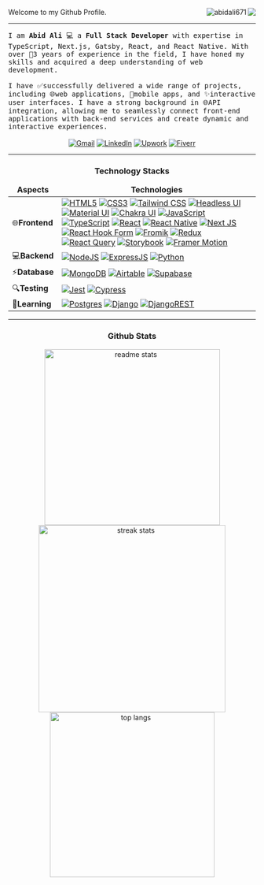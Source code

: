Welcome to my Github Profile. <a href="https://github.com/abidali671?tab=followers"><img src="https://img.shields.io/github/followers/abidali671?style=social&label=Follow&maxAge=z" align = 'right'></a><a href="https://github.com/abidali671"><img src="https://komarev.com/ghpvc/?username=abidali671&color=yellow" alt="abidali671" align = 'right'/></a>
<hr/>
<samp>I am <b>Abid Ali</b> 💻 a <b>Full Stack Developer</b> with expertise in TypeScript, Next.js, Gatsby, React, and React Native. With over 🌟3 years of experience in the field, I have honed my skills and acquired a deep understanding of web development.
<br/>
<br/>
  I have ✅successfully delivered a wide range of projects, including 🌐web applications, 📱mobile apps, and ✨interactive user interfaces. I have a strong background in 🌐API integration, allowing me to seamlessly connect front-end applications with back-end services 
  and create dynamic and interactive experiences.
</samp>
<br/>
<br/>
<div align="center">
  <a href="mailto:abid.saeed.ali92@gmail.com" rel="nofollow">
    <img
      alt="Gmail"
      src="https://img.shields.io/badge/Gmail-EA4335?style=for-the-badge&logo=gmail&logoColor=white"
      style="max-width: 100%"
  /></a>
  <a
    href="https://www.linkedin.com/in/abid-ali-89ab4a1bb/"
    rel="nofollow"
    target="_blank"
  >
    <img
      alt="LinkedIn"
      src="https://img.shields.io/badge/LinkedIn-0A66C2?style=for-the-badge&logo=linkedin&logoColor=white"
      style="max-width: 100%"
  /></a>
  <a
    href="https://www.upwork.com/freelancers/~014093a104f15a71c0"
    rel="nofollow"
    target="_blank"
  >
    <img
      alt="Upwork"
      src="https://img.shields.io/badge/Upwork-6FDA44?style=for-the-badge&logo=upwork&logoColor=white"
      style="max-width: 100%"
  /></a>
  <a href="https://www.fiverr.com/abidsaeed92" rel="nofollow" target="_blank">
    <img
      alt="Fiverr"
      src="https://img.shields.io/badge/Fiverr-1DBF73?style=for-the-badge&logo=fiverr&logoColor=white"
      style="max-width: 100%"
  /></a>
</div>
<hr/>
<h3 border="none" align="center">Technology Stacks</h3>
<table>
  <thead align="center">
    <tr border="none">
      <td><b>Aspects</b></td>
      <td><b>Technologies</b></td>
    </tr>
  </thead>
  <tbody>
    <tr>
      <td>
          🌐<b>Frontend</b>
      </td>
      <td>
        <a
          href="https://developer.mozilla.org/en-US/docs/Glossary/HTML5"
          rel="nofollow"
          target="_blank"
        >
          <img
            alt="HTML5"
            src="https://img.shields.io/badge/HTML5-E34F26?style=for-the-badge&logo=html5&logoColor=white"
            style="max-width: 100%"
        /></a>
        <a
          href="https://developer.mozilla.org/en-US/docs/Web/CSS"
          rel="nofollow"
          target="_blank"
        >
          <img
            alt="CSS3"
            src="https://img.shields.io/badge/CSS3-1572B6?style=for-the-badge&logo=css3&logoColor=white"
            style="max-width: 100%"
        /></a>
        <a href="https://tailwindcss.com/" rel="nofollow" target="_blank">
          <img
            alt="Tailwind CSS"
            src="https://img.shields.io/badge/Tailwind%20CSS-06B6D4?style=for-the-badge&logo=tailwindcss&logoColor=white"
            style="max-width: 100%"
        /></a>
        <a href="https://headlessui.com/" rel="nofollow" target="_blank">
          <img
            alt="Headless UI"
            src="https://img.shields.io/badge/headless_ui-66E3FF?style=for-the-badge&logo=headlessui&logoColor=black"
            style="max-width: 100%"
        /></a>
        <a href="https://mui.com/" rel="nofollow" target="_blank">
          <img
            alt="Material UI"
            src="https://img.shields.io/badge/Material%20UI-007FFF?style=for-the-badge&logo=mui&logoColor=white"
            style="max-width: 100%"
        /></a>
        <a href="https://chakra-ui.com/" rel="nofollow" target="_blank">
          <img
            alt="Chakra UI"
            src="https://img.shields.io/badge/Chakra_UI-319795?style=for-the-badge&logo=chakraui&logoColor=white"
            style="max-width: 100%"
        /></a>
        <a
          href="https://developer.mozilla.org/en-US/docs/Web/JavaScript"
          rel="nofollow"
          target="_blank"
        >
          <img
            alt="JavaScript"
            src="https://img.shields.io/badge/JavaScript-323330?style=for-the-badge&logo=javascript&logoColor=F7DF1E"
            style="max-width: 100%"
        /></a>
        <a
          href="https://www.typescriptlang.org/"
          rel="nofollow"
          target="_blank"
        >
          <img
            alt="TypeScript"
            src="https://img.shields.io/badge/TypeScript-007ACC?style=for-the-badge&logo=typescript&logoColor=white"
            style="max-width: 100%"
        /></a>
        <a href="https://reactjs.org/" rel="nofollow" target="_blank">
          <img
            alt="React"
            src="https://img.shields.io/badge/React-%2320232a?style=for-the-badge&logo=react&logoColor=%2361DAFB"
            style="max-width: 100%"
        /></a>
        <a href="https://reactnative.dev/" rel="nofollow" target="_blank">
          <img
            alt="React Native"
            src="https://img.shields.io/badge/react_native-%2320232a.svg?style=for-the-badge&logo=react&logoColor=%2361DAFB"
            style="max-width: 100%"
        /></a>
        <a href="https://nextjs.org/" rel="nofollow" target="_blank">
          <img
            alt="Next JS"
            src="https://img.shields.io/badge/next_js-000000.svg?style=for-the-badge&logo=nextdotjs&logoColor=%2361DAFB"
            style="max-width: 100%"
        /></a>
        <a href="https://react-hook-form.com/" rel="nofollow" target="_blank">
          <img
            alt="React Hook Form"
            src="https://img.shields.io/badge/React%20Hook%20Form-%23EC5990.svg?style=for-the-badge&logo=reacthookform&logoColor=white"
            style="max-width: 100%"
        /></a>
        <a href="https://formik.org/" rel="nofollow" target="_blank">
          <img
            alt="Fromik"
            src="https://img.shields.io/badge/Formik-2563EB.svg?style=for-the-badge&logo=formik&logoColor=white"
            style="max-width: 100%"
        /></a>
        <a href="https://redux.js.org/" rel="nofollow" target="_blank">
          <img
            alt="Redux"
            src="https://img.shields.io/badge/redux-toolkit-%23593d88.svg?style=for-the-badge&logo=redux&logoColor=white"
            style="max-width: 100%"
        /></a>
        <a
          href="https://tanstack.com/query/latest"
          rel="nofollow"
          target="_blank"
        >
          <img
            alt="React Query"
            src="https://img.shields.io/badge/React_Query-FF4154.svg?style=for-the-badge&logo=reactquery&logoColor=white"
            style="max-width: 100%"
        /></a>
        <a href="https://storybook.js.org/" rel="nofollow" target="_blank">
          <img
            alt="Storybook"
            src="https://img.shields.io/badge/-Storybook-FF4785?style=for-the-badge&logo=storybook&logoColor=white"
            style="max-width: 100%"
        /></a>
        <a href="https://www.framer.com/" rel="nofollow" target="_blank">
          <img
            alt="Framer Motion"
            src="https://img.shields.io/badge/Framer_Motion-0055FF?style=for-the-badge&logo=framer&logoColor=white"
            style="max-width: 100%"
        /></a>
      </td>
    </tr>
    <tr>
      <td>
          💻<b>Backend</b>
      </td>
      <td>
        <a href="https://nodejs.org/en/" rel="nofollow" target="_blank">
          <img
            alt="NodeJS"
            src="https://img.shields.io/badge/Node.js-339933?style=for-the-badge&logo=nodedotjs&logoColor=white"
            style="max-width: 100%"
        /></a>
        <a href="https://expressjs.com/" rel="nofollow" target="_blank">
          <img
            alt="ExpressJS"
            src="https://img.shields.io/badge/Express.js-000000?style=for-the-badge&logo=express&logoColor=white"
            style="max-width: 100%"
        /></a>
        <a href="https://www.python.org/" rel="nofollow" target="_blank">
          <img
            alt="Python"
            src="https://img.shields.io/badge/python-3670A0?style=for-the-badge&logo=python&logoColor=ffdd54"
            style="max-width: 100%"
        /></a>
      </td>
    </tr>
    <tr>
      <td>
          ⚡<b>Database</b>
      </td>
      <td>
        <a href="https://www.mongodb.com/" rel="nofollow" target="_blank">
          <img
            alt="MongoDB"
            src="https://img.shields.io/badge/MongoDB-4EA94B?style=for-the-badge&logo=mongodb&logoColor=white"
            data-canonical-src="https://img.shields.io/badge/MongoDB-4EA94B?style=for-the-badge&logo=mongodb&logoColor=white"
            style="max-width: 100%"
        /></a>
        <a href="https://www.airtable.com/" rel="nofollow" target="_blank">
          <img
            alt="Airtable"
            src="https://img.shields.io/badge/Airtable-18BFFF?style=for-the-badge&logo=airtable&logoColor=white"
            style="max-width: 100%"
        /></a>
        <a href="https://supabase.com/" rel="nofollow" target="_blank">
          <img
            alt="Supabase"
            src="https://img.shields.io/badge/Supabase-4EA94B?style=for-the-badge&logo=supabase&logoColor=white"
            style="max-width: 100%"
        /></a>
      </td>
    </tr>
    <tr>
      <td>
          🔍<b>Testing</b>
      </td>
      <td>
        <a href="https://jestjs.io/" rel="nofollow" target="_blank">
          <img
            alt="Jest"
            src="https://img.shields.io/badge/Jest-C21325?style=for-the-badge&logo=#C21325&logoColor=white"
            style="max-width: 100%"
        /></a>
        <a href="https://www.cypress.io/" rel="nofollow" target="_blank">
          <img
            alt="Cypress"
            src="https://img.shields.io/badge/Cypress-69D3A7?style=for-the-badge&logo=cypress&logoColor=white"
            style="max-width: 100%"
        /></a>
      </td>
    </tr>
        <tr>
      <td>
          📖<b>Learning</b>
      </td>
      <td>
        <a href="https://www.postgresql.org/" rel="nofollow" target="_blank">
          <img
            alt="Postgres"
            src="https://img.shields.io/badge/postgres-%23316192.svg?style=for-the-badge&logo=postgresql&logoColor=white"
            data-canonical-src="https://img.shields.io/badge/postgres-%23316192.svg?style=for-the-badge&logo=postgresql&logoColor=white"
            style="max-width: 100%"
        /></a>
                <a href="https://www.djangoproject.com/" rel="nofollow" target="_blank">
          <img
            alt="Django"
            src="https://img.shields.io/badge/django-%23092E20.svg?style=for-the-badge&logo=django&logoColor=white"
            style="max-width: 100%"
        /></a>
        <a
          href="https://www.django-rest-framework.org/"
          rel="nofollow"
          target="_blank"
        >
          <img
            alt="DjangoREST"
            src="https://img.shields.io/badge/DJANGO-REST-ff1709?style=for-the-badge&logo=django&logoColor=white&color=ff1709&labelColor=gray"
            style="max-width: 100%"
        /></a>
      </td>
    </tr>
  </tbody>
</table>
<hr/>
<h3 border="none" align="center">Github Stats</h3>
<div align=center>
  <img width=357 src="https://github-readme-stats-salesp07.vercel.app/api?username=abidali671&count_private=true&show_icons=true&theme=react&rank_icon=github&border_radius=10" alt="readme stats" />
  <img width=380 src="https://github-readme-streak-stats-salesp07.vercel.app/?user=abidali671&count_private=true&theme=react&border_radius=10" alt="streak stats"/>
  <br/>
  <img width=335 align="center"  src="https://github-readme-stats-salesp07.vercel.app/api/top-langs/?username=abidali671&langs_count=8&layout=compact&theme=react&border_radius=10&size_weight=0.5&count_weight=0.5&exclude_repo=github-readme-stats" alt="top langs" />
</div>
